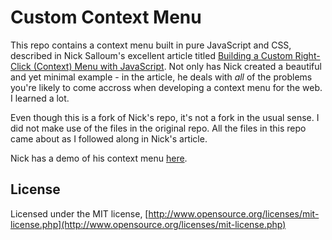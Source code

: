 # Custom Context Menu

This repo contains a context menu built in pure JavaScript and CSS, described in Nick Salloum's excellent article titled [Building a Custom Right-Click (Context) Menu with JavaScript](http://www.sitepoint.com/building-custom-right-click-context-menu-javascript/). Not only has Nick created a beautiful and yet minimal example - in the article, he deals with _all_ of the problems you're likely to come accross when developing a context menu for the web. I learned a lot.

Even though this is a fork of Nick's repo, it's not a fork in the usual sense. I did not make use of the files in the original repo. All the files in this repo came about as I followed along in Nick's article.

Nick has a demo of his context menu [here](http://codepen.io/callmenick/pen/xbaWdB).

## License

Licensed under the MIT license, [http://www.opensource.org/licenses/mit-license.php](http://www.opensource.org/licenses/mit-license.php)
